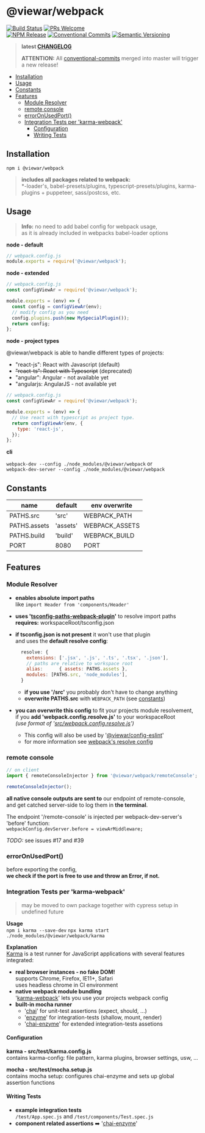 # @viewar/webpack

[![Build Status](https://travis-ci.com/viewar/webpack.svg?branch=master)](https://travis-ci.com/viewar/webpack)
[![PRs Welcome][pr-welcome]](http://makeapullrequest.com)<br />
[![NPM Release](https://img.shields.io/npm/v/%40viewar%2Fwebpack.svg?style=flat)](https://www.npmjs.com/package/%40viewar%2Fwebpack)
[![Conventional Commits](https://img.shields.io/badge/✔-Conventional%20Commits-blue.svg)](https://conventionalcommits.org)
[![Semantic Versioning][semantic-img]][semantic-url]

<!-- badge-urls -->

[pr-welcome]: https://img.shields.io/badge/PRs-welcome-brightgreen.svg
[semantic-img]: https://img.shields.io/badge/%20%20%F0%9F%93%A6%F0%9F%9A%80-semantic--release-blue.svg
[semantic-url]: https://semver.org/

<!-- /badge-urls -->

> **latest [CHANGELOG](https://github.com/viewar/webpack/blob/master/CHANGELOG.md)**
>
> **ATTENTION:** All [conventional-commits](https://conventionalcommits.org) merged into master will trigger a new release!

- [Installation](#installation)
- [Usage](#usage)
- [Constants](#constants)
- [Features](#features)
  - [Module Resolver](#module-resolver)
  - [remote console](#remote-console)
  - [errorOnUsedPort()](#erroronusedport)
  - [Integration Tests per 'karma-webpack'](#integration-tests-per-karma-webpack)
    - [Configuration](#configuration)
    - [Writing Tests](#writing-tests)

## Installation

`npm i @viewar/webpack`

> **includes all packages related to webpack:**  
> \*-loader's, babel-presets/plugins, typescript-presets/plugins, karma-plugins + puppeteer, sass/postcss, etc.

## Usage

> **Info:** no need to add babel config for webpack usage,  
> as it is already included in webpacks babel-loader options

**node - default**

```javascript
// webpack.config.js
module.exports = require('@viewar/webpack');
```

**node - extended**

```jsx
// webpack.config.js
const configViewAr = require('@viewar/webpack');

module.exports = (env) => {
  const config = configViewAr(env);
  // modify config as you need
  config.plugins.push(new MySpecialPlugin());
  return config;
};
```

**node - project types**

@viewar/webpack is able to handle different types of projects:

- "react-js": React with Javascript (default)
- ~~"react-ts": React with Typescript~~ (deprecated)
- "angular": Angular - not available yet
- "angularjs: AngularJS - not available yet

```jsx
// webpack.config.js
const configViewAr = require('@viewar/webpack');

module.exports = (env) => {
  // Use react with typescript as project type.
  return configViewAr(env, {
    type: 'react-js',
  });
};
```

**cli**

`webpack-dev --config ./node_modules/@viewar/webpack` or  
`webpack-dev-server --config ./node_modules/@viewar/webpack`

## Constants

| name         | default  | env overwrite  |
| ------------ | -------- | -------------- |
| PATHS.src    | 'src'    | WEBPACK_PATH   |
| PATHS.assets | 'assets' | WEBPACK_ASSETS |
| PATHS.build  | 'build'  | WEBPACK_BUILD  |
| PORT         | 8080     | PORT           |

## Features

### Module Resolver

- **enables absolute import paths**  
  like `import Header from 'components/Header'`

- **uses '[tsconfig-paths-webpack-plugin](https://github.com/dividab/tsconfig-paths-webpack-plugin#readme)'** to resolve import paths  
  **requires:** workspaceRoot/tsconfig.json
- **if tsconfig.json is not present** it won't use that plugin  
  and uses the **default resolve config**:

  ```js
    resolve: {
      extensions: ['.jsx', '.js', '.ts', '.tsx', '.json'],
      // paths are relative to workspace root
      alias:      { assets: PATHS.assets },
      modules: [PATHS.src, 'node_modules'],
    }
  ```

  - **if you use '/src'** you probably don't have to change anything
  - **overwrite PATHS.src** with `WEBPACK_PATH` (see [constants](#constants))

- **you can overwrite this config** to fit your projects module resolvement,  
  if you **add 'webpack.config.resolve.js'** to your workspaceRoot  
  _(use format of '[src/webpack.config.resolve.js](https://github.com/viewar/webpack/blob/master/src/webpack.config.resolve.js)')_
  - This config will also be used by '[@viewar/config-eslint](https://github.com/viewar/config-eslint)'
  - for more information see [webpack's resolve config](https://webpack.js.org/configuration/resolve/)

### remote console

```javascript
// on client
import { remoteConsoleInjector } from '@viewar/webpack/remoteConsole';

remoteConsoleInjector();
```

**all native console outputs are sent to** our endpoint of remote-console,  
and get catched server-side to log them in **the terminal**.

The endpoint '/remote-console' is injected per webpack-dev-server's 'before' function:  
`webpackConfig.devServer.before = viewArMiddleware;`

_TODO:_ see issues #17 and #39

### errorOnUsedPort()

before exporting the config,  
**we check if the port is free to use and throw an Error, if not.**

### Integration Tests per 'karma-webpack'

> may be moved to own package together with cypress setup in undefined future

**Usage**  
`npm i karma --save-dev`
`npx karma start ./node_modules/@viewar/webpack/karma`

**Explanation**  
[Karma](https://karma-runner.github.io/latest/index.html) is a test runner for JavaScript applications with several features integrated:

- **real browser instances - no fake DOM!**  
  supports Chrome, Firefox, IE11+, Safari  
  uses headless chrome in CI environment
- **native webpack module bundling**  
  '[karma-webpack](https://github.com/webpack-contrib/karma-webpack)' lets you use your projects webpack config
- **built-in mocha runner**
  - '[chai](https://github.com/chaijs/chai)' for unit-test assertions (expect, should, ...)
  - '[enzyme](https://github.com/airbnb/enzyme)' for integration-tests (shallow, mount, render)
  - '[chai-enzyme](https://github.com/producthunt/chai-enzyme)' for extended integration-tests assetions

#### Configuration

**karma - src/test/karma.config.js**  
contains karma-config: file pattern, karma plugins, browser settings, usw, ...

**mocha - src/test/mocha.setup.js**  
contains mocha setup: configures chai-enzyme and sets up global assertion functions

#### Writing Tests

- **example integration tests**  
  `/test/App.spec.js` and `/test/components/Test.spec.js`
- **component related assertions** ➡️ '[chai-enzyme](https://github.com/producthunt/chai-enzyme)'
